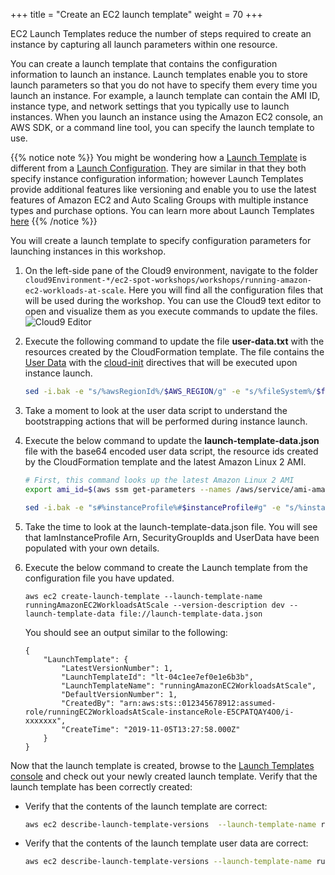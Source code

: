 +++
title = "Create an EC2 launch template"
weight = 70
+++

EC2 Launch Templates reduce the number of steps required to create an instance by capturing all launch parameters within one resource. 

You can create a launch template that contains the configuration information to launch an instance. Launch templates enable you to store launch parameters so that you do not have to specify them every time you launch an instance. For example, a launch template can contain the AMI ID, instance type, and network settings that you typically use to launch instances. When you launch an instance using the Amazon EC2 console, an AWS SDK, or a command line tool, you can specify the launch template to use. 

{{% notice note %}}
You might be wondering how a [Launch Template](https://docs.aws.amazon.com/AWSEC2/latest/UserGuide/ec2-launch-templates.html) is different from a [Launch Configuration](https://docs.aws.amazon.com/autoscaling/ec2/userguide/LaunchConfiguration.html). They are similar in that they both specify instance configuration information; however Launch Templates provide additional features like versioning and enable you to use the latest features of Amazon EC2 and Auto Scaling Groups with multiple instance types and purchase options.  You can learn more about Launch Templates [here](https://docs.aws.amazon.com/AWSEC2/latest/UserGuide/ec2-launch-templates.html)
{{% /notice %}}

You will create a launch template to specify configuration parameters for launching instances in this workshop. 

1. On the left-side pane of the Cloud9 environment, navigate to the folder `cloud9Environment-*/ec2-spot-workshops/workshops/running-amazon-ec2-workloads-at-scale`. Here you will find all the configuration files that will be used during the workshop. You can use the Cloud9 text editor to open and visualize them as you execute commands to update the files. 
    ![Cloud9 Editor](/images/running-amazon-ec2-workloads-at-scale/cloud9-editor.png)

1. Execute the following command to update the file **user-data.txt** with the resources created by the CloudFormation template. The file contains the [User Data](https://docs.aws.amazon.com/AWSEC2/latest/UserGuide/user-data.html) with the [cloud-init](https://cloudinit.readthedocs.io/en/latest/index.html) directives that will be executed upon instance launch. 

    ```bash
    sed -i.bak -e "s/%awsRegionId%/$AWS_REGION/g" -e "s/%fileSystem%/$fileSystem/g" user-data.txt
    ```
1. Take a moment to look at the user data script to understand the bootstrapping actions that will be performed during instance launch. 

1. Execute the below command to update the **launch-template-data.json** file with the base64 encoded user data script, the resource ids created by the CloudFormation template and the latest Amazon Linux 2 AMI. 

    ```bash
    # First, this command looks up the latest Amazon Linux 2 AMI
    export ami_id=$(aws ssm get-parameters --names /aws/service/ami-amazon-linux-latest/amzn2-ami-hvm-x86_64-gp2 --query Parameters[0].Value --output text)

    sed -i.bak -e "s#%instanceProfile%#$instanceProfile#g" -e "s/%instanceSecurityGroup%/$instanceSecurityGroup/g" -e "s/%ami-id%/$ami_id/g" -e "s/%UserData%/$(cat user-data.txt | base64 --wrap=0)/g" launch-template-data.json
    ```

1. Take the time to look at the launch-template-data.json file. You will see that IamInstanceProfile Arn, SecurityGroupIds and UserData have been populated with your own details. 

1. Execute the below command to create the Launch template from the configuration file you have updated.

    ```
    aws ec2 create-launch-template --launch-template-name runningAmazonEC2WorkloadsAtScale --version-description dev --launch-template-data file://launch-template-data.json
    ```

    You should see an output similar to the following:

    ```
    {
        "LaunchTemplate": {
            "LatestVersionNumber": 1, 
            "LaunchTemplateId": "lt-04c1ee7ef0e1e6b3b", 
            "LaunchTemplateName": "runningAmazonEC2WorkloadsAtScale", 
            "DefaultVersionNumber": 1, 
            "CreatedBy": "arn:aws:sts::012345678912:assumed-role/runningEC2WorkloadsAtScale-instanceRole-E5CPATQAY4O0/i-xxxxxxx", 
            "CreateTime": "2019-11-05T13:27:58.000Z"
        }
    }
    ```

Now that the launch template is created, browse to the [Launch Templates console](https://console.aws.amazon.com/ec2/v2/home?#LaunchTemplates:sort=launchTemplateId) and check out your newly created launch template. Verify that the launch template has been correctly created:

* Verify that the contents of the launch template are correct:

    ```bash
    aws ec2 describe-launch-template-versions  --launch-template-name runningAmazonEC2WorkloadsAtScale
    ```

* Verify that the contents of the launch template user data are correct:

    ```bash
    aws ec2 describe-launch-template-versions --launch-template-name runningAmazonEC2WorkloadsAtScale --output json | jq -r '.LaunchTemplateVersions[].LaunchTemplateData.UserData' | base64 --decode
    ```

